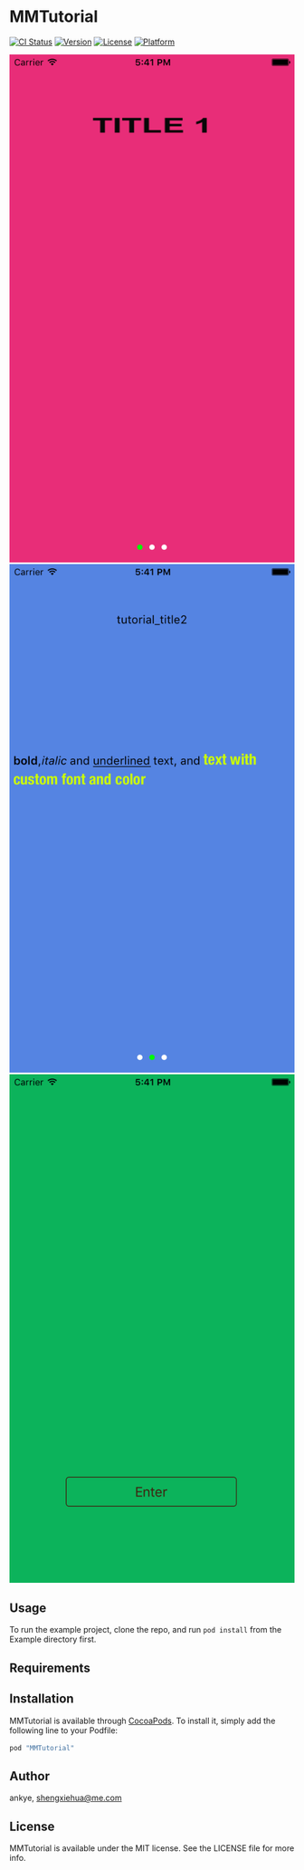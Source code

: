 # MMTutorial

[![CI Status](http://img.shields.io/travis/ankye/MMTutorial.svg?style=flat)](https://travis-ci.org/ankye/MMTutorial)
[![Version](https://img.shields.io/cocoapods/v/MMTutorial.svg?style=flat)](http://cocoapods.org/pods/MMTutorial)
[![License](https://img.shields.io/cocoapods/l/MMTutorial.svg?style=flat)](http://cocoapods.org/pods/MMTutorial)
[![Platform](https://img.shields.io/cocoapods/p/MMTutorial.svg?style=flat)](http://cocoapods.org/pods/MMTutorial)

![image](https://raw.githubusercontent.com/ankye/MMTutorial/master/snapshot/snapshot3.png)
![image](https://raw.githubusercontent.com/ankye/MMTutorial/master/snapshot/snapshot2.png)
![image](https://raw.githubusercontent.com/ankye/MMTutorial/master/snapshot/snapshot1.png)

## Usage

To run the example project, clone the repo, and run `pod install` from the Example directory first.

## Requirements

## Installation

MMTutorial is available through [CocoaPods](http://cocoapods.org). To install
it, simply add the following line to your Podfile:

```ruby
pod "MMTutorial"
```

## Author

ankye, shengxiehua@me.com

## License

MMTutorial is available under the MIT license. See the LICENSE file for more info.
